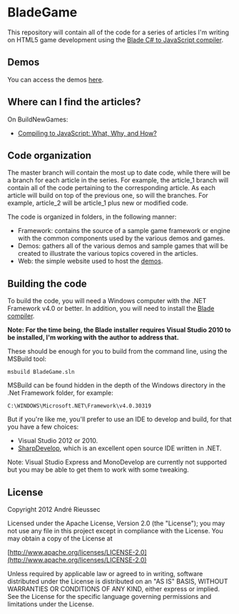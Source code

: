 BladeGame
=========

This repository will contain all of the code for a series of articles I'm writing on HTML5 game development using the [Blade C# to JavaScript compiler](https://github.com/vannatech/blade).

## Demos ##
You can access the demos [here](http://ventajou.github.com/BladeGame/Web/).

## Where can I find the articles? ##
On BuildNewGames:

* [Compiling to JavaScript: What, Why, and How?](http://buildnewgames.com/compiling-to-javascript/)

## Code organization ##
The master branch will contain the most up to date code, while there will be a branch for each article in the series. For example, the article\_1 branch will contain all of the code pertaining to the corresponding article. As each article will build on top of the previous one, so will the branches. For example, article\_2 will be article\_1 plus new or modified code.

The code is organized in folders, in the following manner:

- Framework: contains the source of a sample game framework or engine with the common components used by the various demos and games.
- Demos: gathers all of the various demos and sample games that will be created to illustrate the various topics covered in the articles.
- Web: the simple website used to host the [demos](http://ventajou.github.com/BladeGame/Web/).

## Building the code ##
To build the code, you will need a Windows computer with the .NET Framework v4.0 or better. In addition, you will need to install the [Blade compiler](https://github.com/vannatech/blade).

**Note: For the time being, the Blade installer requires Visual Studio 2010 to be installed, I'm working with the author to address that.**

These should be enough for you to build from the command line, using the MSBuild tool:

	msbuild BladeGame.sln

MSBuild can be found hidden in the depth of the Windows directory in the .Net Framework folder, for example:

	C:\WINDOWS\Microsoft.NET\Framework\v4.0.30319

But if you're like me, you'll prefer to use an IDE to develop and build, for that you have a few choices:

- Visual Studio 2012 or 2010.
- [SharpDevelop](http://www.icsharpcode.net/OpenSource/SD/), which is an excellent open source IDE written in .NET.

Note: Visual Studio Express and MonoDevelop are currently not supported but you may be able to get them to work with some tweaking.

## License ##

Copyright 2012 André Rieussec

Licensed under the Apache License, Version 2.0 (the "License");
you may not use any file in this project except in compliance with the License.
You may obtain a copy of the License at

[http://www.apache.org/licenses/LICENSE-2.0](http://www.apache.org/licenses/LICENSE-2.0)

Unless required by applicable law or agreed to in writing, software
distributed under the License is distributed on an "AS IS" BASIS,
WITHOUT WARRANTIES OR CONDITIONS OF ANY KIND, either express or implied.
See the License for the specific language governing permissions and
limitations under the License.